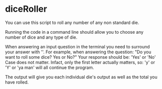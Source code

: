 # diceRoller

You can use this script to roll any number of any non standard die.

Running the code in a command line should allow you to choose any number of dice and any type of die.

When answering an input question in the terminal you need to surround your answer with ''.
For example, when answering the question:
"Do you want to roll some dice?
Yes or No?"
Your response should be:
'Yes'
or
'No'
Case does not matter. Infact, only the first letter actually matters, so:
'y'
or
'Y'
or
'ya man'
will all continue the program. 

The output will give you each individual die's output as well as the total you have rolled.
